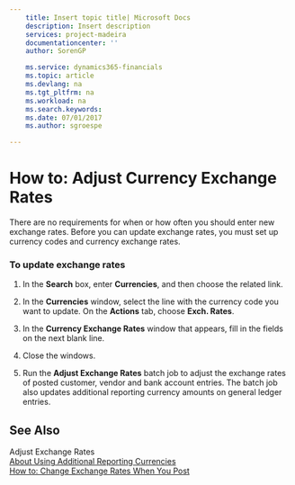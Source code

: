 ```yaml
---
    title: Insert topic title| Microsoft Docs
    description: Insert description
    services: project-madeira
    documentationcenter: ''
    author: SorenGP

    ms.service: dynamics365-financials
    ms.topic: article
    ms.devlang: na
    ms.tgt_pltfrm: na
    ms.workload: na
    ms.search.keywords:
    ms.date: 07/01/2017
    ms.author: sgroespe

---
```

# How to: Adjust Currency Exchange Rates
There are no requirements for when or how often you should enter new exchange rates. Before you can update exchange rates, you must set up currency codes and currency exchange rates.  
  
### To update exchange rates  
  
1.  In the **Search** box, enter **Currencies**, and then choose the related link.  
  
2.  In the **Currencies** window, select the line with the currency code you want to update. On the **Actions** tab, choose **Exch. Rates**.  
  
3.  In the **Currency Exchange Rates** window that appears, fill in the fields on the next blank line.   
  
4.  Close the windows.  
  
5.  Run the **Adjust Exchange Rates** batch job to adjust the exchange rates of posted customer, vendor and bank account entries. The batch job also updates additional reporting currency amounts on general ledger entries.  
  
## See Also  
 Adjust Exchange Rates   
 [About Using Additional Reporting Currencies](../about-using-additional-reporting-currencies.md)   
 [How to: Change Exchange Rates When You Post](../how-to-change-exchange-rates-when-you-post.md)